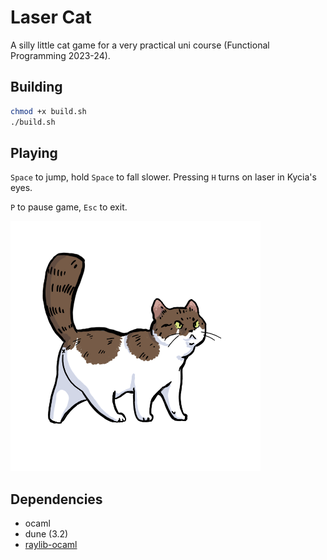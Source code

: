 # Laser Cat

A silly little cat game for a very practical uni course (Functional Programming 2023-24).

## Building

```bash
chmod +x build.sh
./build.sh
```

## Playing

`Space` to jump, hold `Space` to fall slower. Pressing `H` turns on laser in Kycia's eyes.

`P` to pause game, `Esc` to exit.

![kotek](/img/cat_running_01.png "Kotek")

## Dependencies

- ocaml
- dune (3.2)
- [raylib-ocaml](https://github.com/tjammer/raylib-ocaml)
